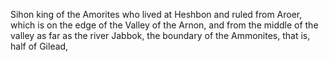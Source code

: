Sihon king of the Amorites who lived at Heshbon and ruled from Aroer, which is on the edge of the Valley of the Arnon, and from the middle of the valley as far as the river Jabbok, the boundary of the Ammonites, that is, half of Gilead,
